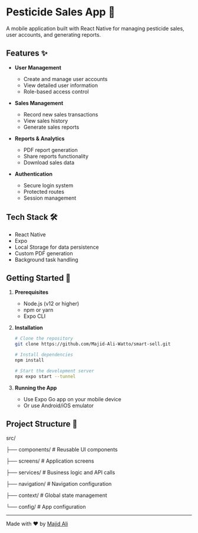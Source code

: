 # Pesticide Sales App 📱

A mobile application built with React Native for managing pesticide sales, user accounts, and generating reports.

## Features ✨

- **User Management**
  - Create and manage user accounts
  - View detailed user information
  - Role-based access control

- **Sales Management**
  - Record new sales transactions
  - View sales history
  - Generate sales reports

- **Reports & Analytics**
  - PDF report generation
  - Share reports functionality
  - Download sales data

- **Authentication**
  - Secure login system
  - Protected routes
  - Session management

## Tech Stack 🛠️

- React Native
- Expo
- Local Storage for data persistence
- Custom PDF generation
- Background task handling

## Getting Started 🚀

1. **Prerequisites**
   - Node.js (v12 or higher)
   - npm or yarn
   - Expo CLI

2. **Installation**
   ```bash
   # Clone the repository
   git clone https://github.com/Majid-Ali-Watto/smart-sell.git

   # Install dependencies
   npm install

   # Start the development server
   npx expo start --tunnel
   ```

3. **Running the App**
   - Use Expo Go app on your mobile device
   - Or use Android/iOS emulator

## Project Structure 📁
src/

├── components/ # Reusable UI components

├── screens/ # Application screens

├── services/ # Business logic and API calls

├── navigation/ # Navigation configuration

├── context/ # Global state management

└── config/ # App configuration


---


Made with ❤️ by [Majid Ali](https://majidev.netlify.app)